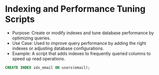 # Indexing and Performance Tuning Scripts

-   Purpose: Create or modify indexes and tune database performance by optimizing queries.
-   Use Case: Used to improve query performance by adding the right indexes or adjusting database configurations.
-   Example: A script that adds indexes to frequently queried columns to speed up read operations.

```sql
CREATE INDEX idx_email ON users(email);
```
